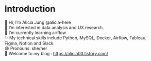 # Introduction
👋 Hi, I’m Alicia Jung @alicia-here                       
👀 I’m interested in data analysis and UX research.                     
🌱 I’m currently learning airflow                        
✨ My technical skills include Python, MySQL, Docker, Airflow, Tableau, Figma, Notion and Slack                           
😄 Pronouns: she/her                        
🔗 Welcome to my blog : https://alicia03.tistory.com/
<!---
alicia-here/alicia-here is a ✨ special ✨ repository because its `README.md` (this file) appears on your GitHub profile.
You can click the Preview link to take a look at your changes.
--->
